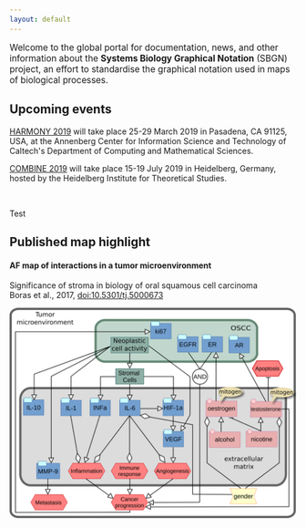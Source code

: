 ```yaml
---
layout: default
---
```


<p style="font-size:110%;">Welcome to the global portal for documentation, news, and other information about the <strong>Systems Biology Graphical Notation</strong> (SBGN) project, an effort to standardise the graphical notation used in maps of biological processes.</p>

## Upcoming events 

[HARMONY 2019](http://co.mbine.org/events/HARMONY_2019) will take place 25-29 March 2019 in Pasadena, CA 91125, USA, at the Annenberg Center for Information Science and Technology of Caltech's Department of Computing and Mathematical Sciences.  

[COMBINE 2019](http://co.mbine.org/events/COMBINE_2019) will take place 15-19 July 2019 in Heidelberg, Germany, hosted by the Heidelberg Institute for Theoretical Studies.

<br />

Test

## Published map highlight

#### AF map of interactions in a tumor microenvironment  

Significance of stroma in biology of oral squamous cell carcinoma  
Boras et al., 2017, [doi:10.5301/tj.5000673](https://dx.doi.org/10.5301/tj.5000673)  

![boras_activitynetwork](images/published_maps/boras_activitynetwork.png)
